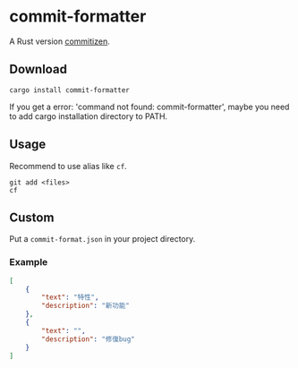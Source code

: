 # commit-formatter

A Rust version [commitizen](https://github.com/commitizen-tools/commitizen).

## Download

```shell
cargo install commit-formatter
```

If you get a error: 'command not found: commit-formatter', maybe you need to add cargo installation directory to PATH.

## Usage

Recommend to use alias like `cf`.

```shell
git add <files>
cf
```

## Custom

Put a `commit-format.json` in your project directory.

### Example

```json
[
	{
		"text": "特性",
		"description": "新功能"
	},
	{
		"text": "",
		"description": "修復bug"
	}
]
```
